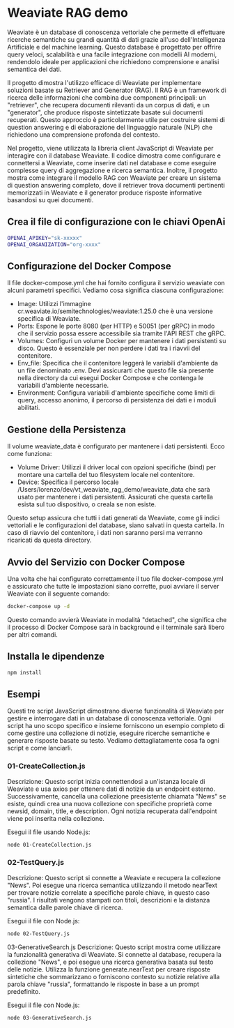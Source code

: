 # Weaviate RAG demo

Weaviate è un database di conoscenza vettoriale che permette di effettuare ricerche semantiche su grandi quantità di dati grazie all'uso dell'Intelligenza Artificiale e del machine learning. Questo database è progettato per offrire query veloci, scalabilità e una facile integrazione con modelli AI moderni, rendendolo ideale per applicazioni che richiedono comprensione e analisi semantica dei dati.

Il progetto dimostra l'utilizzo efficace di Weaviate per implementare soluzioni basate su Retriever and Generator (RAG). Il RAG è un framework di ricerca delle informazioni che combina due componenti principali: un "retriever", che recupera documenti rilevanti da un corpus di dati, e un "generator", che produce risposte sintetizzate basate sui documenti recuperati. Questo approccio è particolarmente utile per costruire sistemi di question answering e di elaborazione del linguaggio naturale (NLP) che richiedono una comprensione profonda del contesto.

Nel progetto, viene utilizzata la libreria client JavaScript di Weaviate per interagire con il database Weaviate. Il codice dimostra come configurare e connettersi a Weaviate, come inserire dati nel database e come eseguire complesse query di aggregazione e ricerca semantica. Inoltre, il progetto mostra come integrare il modello RAG con Weaviate per creare un sistema di question answering completo, dove il retriever trova documenti pertinenti memorizzati in Weaviate e il generator produce risposte informative basandosi su quei documenti.

## Crea il file di configurazione con le chiavi OpenAi
```bash
OPENAI_APIKEY="sk-xxxxx"
OPENAI_ORGANIZATION="org-xxxx"
```

## Configurazione del Docker Compose
Il file docker-compose.yml che hai fornito configura il servizio weaviate con alcuni parametri specifici. Vediamo cosa significa ciascuna configurazione:

- Image: Utilizzi l'immagine cr.weaviate.io/semitechnologies/weaviate:1.25.0 che è una versione specifica di Weaviate.
- Ports: Espone le porte 8080 (per HTTP) e 50051 (per gRPC) in modo che il servizio possa essere accessibile sia tramite l'API REST che gRPC.
- Volumes: Configuri un volume Docker per mantenere i dati persistenti su disco. Questo è essenziale per non perdere i dati tra i riavvii del contenitore.
- Env_file: Specifica che il contenitore leggerà le variabili d'ambiente da un file denominato .env. Devi assicurarti che questo file sia presente nella directory da cui esegui Docker Compose e che contenga le variabili d'ambiente necessarie.
- Environment: Configura variabili d'ambiente specifiche come limiti di query, accesso anonimo, il percorso di persistenza dei dati e i moduli abilitati.

## Gestione della Persistenza
Il volume weaviate_data è configurato per mantenere i dati persistenti. Ecco come funziona:

- Volume Driver: Utilizzi il driver local con opzioni specifiche (bind) per montare una cartella del tuo filesystem locale nel contenitore.
- Device: Specifica il percorso locale /Users/lorenzo/dev/vt_weaviate_rag_demo/weaviate_data che sarà usato per mantenere i dati persistenti. Assicurati che questa cartella esista sul tuo dispositivo, o creala se non esiste.

Questo setup assicura che tutti i dati generati da Weaviate, come gli indici vettoriali e le configurazioni del database, siano salvati in questa cartella. In caso di riavvio del contenitore, i dati non saranno persi ma verranno ricaricati da questa directory.

## Avvio del Servizio con Docker Compose
Una volta che hai configurato correttamente il tuo file docker-compose.yml e assicurato che tutte le impostazioni siano corrette, puoi avviare il server Weaviate con il seguente comando:

```bash
docker-compose up -d
```
Questo comando avvierà Weaviate in modalità "detached", che significa che il processo di Docker Compose sarà in background e il terminale sarà libero per altri comandi.

## Installa le dipendenze
```bash
npm install
```
## Esempi
Questi tre script JavaScript dimostrano diverse funzionalità di Weaviate per gestire e interrogare dati in un database di conoscenza vettoriale. Ogni script ha uno scopo specifico e insieme forniscono un esempio completo di come gestire una collezione di notizie, eseguire ricerche semantiche e generare risposte basate su testo. Vediamo dettagliatamente cosa fa ogni script e come lanciarli.

### 01-CreateCollection.js
Descrizione:
Questo script inizia connettendosi a un'istanza locale di Weaviate e usa axios per ottenere dati di notizie da un endpoint esterno. Successivamente, cancella una collezione preesistente chiamata "News" se esiste, quindi crea una nuova collezione con specifiche proprietà come newsid, domain, title, e description. Ogni notizia recuperata dall'endpoint viene poi inserita nella collezione.

Esegui il file usando Node.js:
```bash
node 01-CreateCollection.js
```

### 02-TestQuery.js
Descrizione:
Questo script si connette a Weaviate e recupera la collezione "News". Poi esegue una ricerca semantica utilizzando il metodo nearText per trovare notizie correlate a specifiche parole chiave, in questo caso "russia". I risultati vengono stampati con titoli, descrizioni e la distanza semantica dalle parole chiave di ricerca.

Esegui il file con Node.js:
```bash
node 02-TestQuery.js
```


03-GenerativeSearch.js
Descrizione:
Questo script mostra come utilizzare la funzionalità generativa di Weaviate. Si connette al database, recupera la collezione "News", e poi esegue una ricerca generativa basata sul testo delle notizie. Utilizza la funzione generate.nearText per creare risposte sintetiche che sommarizzano o forniscono contesto su notizie relative alla parola chiave "russia", formattando le risposte in base a un prompt predefinito.

Esegui il file con Node.js:
```bash
node 03-GenerativeSearch.js
```



